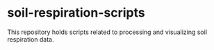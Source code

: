 # soil-respiration-scripts

This repository holds scripts related to processing and visualizing soil respiration data.